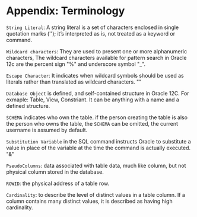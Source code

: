 # Appendix: Terminology

`String Literal`: A string literal is a set of characters enclosed in single quotation marks \(''\); it’s interpreted as is, not treated as a keyword or command.

`Wildcard characters`: They are used to present one or more alphanumeric characters, The wildcard characters available for pattern search in Oracle 12c are the percent sign "%" and underscore symbol "\_".

`Escape Character`: It indicates when wildcard symbols should be used as literals rather than translated as wildcard characters. "\"

`Database Object` is defined, and self-contained structure in Oracle 12C. For exmaple: Table, View, Constriant. It can be anything with a name and a defined structure.

`SCHEMA` indicates who own the table. if the person creating the table is also the person who owns the table, the `SCHEMA` can be omitted, the current username is assumed by default.

`Substitution Variable` in the SQL command instructs Oracle to substitute a value in place of the variable at the time the command is actually executed. "&"

`PseudoColumns`: data associated with table data, much like column, but not physical column stored in the database.

`ROWID`: the physical address of a table row.

`Cardinality`: to describe the level of distinct values in a table column. If a column contains many distinct values, it is described as having high cardinality.

